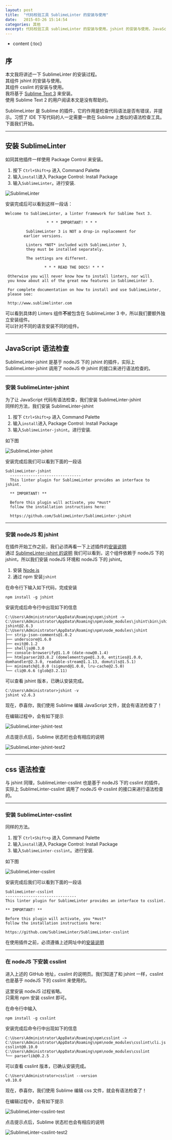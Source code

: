 ```yaml
---
layout: post
title:  "代码校验工具 SublimeLinter 的安装与使用"
date:   2015-03-26 15:14:54
categories: 其他
excerpt: 代码校验工具 sublimeLinter 的安装与使用，jshint 的安装与使用，JavaScript 语法检查校验，JavaScript 语法提示
---
```


* content
{:toc}


## 序   

本文我将讲述一下 SublimeLinter 的安装过程。   
其组件 jshint 的安装与使用。   
其组件 csslint 的安装与使用。   
我将基于 [Sublime Text 3](http://sublimetext.com/3) 来安装。   
使用 Sublime Text 2 的用户阅读本文是没有帮助的。   

SublimeLinter 是 Sublime 的插件，它的作用是检查代码语法是否有错误，并提示。习惯了 IDE 下写代码的人一定需要一款在 Sublime 上类似的语法检查工具。下面我们开始。   

---

## 安装 SublimeLinter   

如同其他插件一样使用 Package Control 来安装。   

1. 按下 `Ctrl+Shift+p` 进入 Command Palette   
2. 输入`install`进入 Package Control: Install Package   
3. 输入`SublimeLinter`。进行安装.   

![SublimeLinter](http://7q5cdt.com1.z0.glb.clouddn.com/SublimeLinter-sublimeLinter.jpg)   

安装完成后可以看到这样一段话：   

<pre><code class="markdown">Welcome to SublimeLinter, a linter framework for Sublime Text 3.
 
                  * * * IMPORTANT! * * *

         SublimeLinter 3 is NOT a drop-in replacement for
        earlier versions.

         Linters *NOT* included with SublimeLinter 3, 
         they must be installed separately.
 
         The settings are different.
 
                 * * * READ THE DOCS! * * *
 
 Otherwise you will never know how to install linters, nor will
 you know about all of the great new features in SublimeLinter 3.
 
 For complete documentation on how to install and use SublimeLinter,
 please see:
 
 http://www.sublimelinter.com</code></pre>   

可以看到具体的 Linters 组件**不**被包含在 SublimeLinter 3 中，所以我们要额外独立安装组件。   
可以针对不同的语言安装不同的组件。   

---

## JavaScript 语法检查   

SublimeLinter-jshint 是基于 nodeJS 下的 jshint 的插件，实际上 SublimeLinter-jshint 调用了 nodeJS 中 jshint 的接口来进行语法检查的。   

---

### 安装 SublimeLinter-jshint

为了让 JavaScript 代码有语法检查，我们安装 SublimeLinter-jshint   
同样的方法，我们安装 SublimeLinter-jshint    

1. 按下 `Ctrl+Shift+p` 进入 Command Palette   
2. 输入`install`进入 Package Control: Install Package   
3. 输入`SublimeLinter-jshint`。进行安装.   

如下图   

![SublimeLinter-jshint](http://7q5cdt.com1.z0.glb.clouddn.com/SublimeLinter-jshint.jpg)   

安装完成后我们可以看到下面的一段话   

<pre><code class="markdown">SublimeLinter-jshint
  -------------------------------
  This linter plugin for SublimeLinter provides an interface to jshint.
  
  ** IMPORTANT! **
  
  Before this plugin will activate, you *must*
  follow the installation instructions here:
  
  https://github.com/SublimeLinter/SublimeLinter-jshint
</code></pre>

---

### 安装 nodeJS 和 jshint

在插件开始工作之前，我们必须再看一下上述插件的[安装说明](https://github.com/SublimeLinter/SublimeLinter-jshint)   
通过 [SublimeLinter-jshint 的说明](https://github.com/SublimeLinter/SublimeLinter-jshint) 我们可以看到，这个组件依赖于 nodeJS 下的 jshint，所以我们安装 nodeJS 环境和 nodeJS 下的 jshint。   

1. 安装 [Node.js](https://nodejs.org/)   
2. 通过 npm 安装`jshint`   

在命令行下输入如下代码，完成安装   

	npm install -g jshint

安装完成后命令行中出现如下的信息   

	C:\Users\Administrator\AppData\Roaming\npm\jshint -> C:\Users\Administrator\AppData\Roaming\npm\node_modules\jshint\bin\jshint
	jshint@2.6.3 C:\Users\Administrator\AppData\Roaming\npm\node_modules\jshint
	├── strip-json-comments@1.0.2
	├── underscore@1.6.0
	├── exit@0.1.2
	├── shelljs@0.3.0
	├── console-browserify@1.1.0 (date-now@0.1.4)
	├── htmlparser2@3.8.2 (domelementtype@1.3.0, entities@1.0.0, domhandler@2.3.0, readable-stream@1.1.13, domutils@1.5.1)
	├── minimatch@1.0.0 (sigmund@1.0.0, lru-cache@2.5.0)
	└── cli@0.6.6 (glob@3.2.11)

可以查看 jshint 版本，已确认安装完成。  

	C:\Users\Administrator>jshint -v
	jshint v2.6.3

现在，恭喜你，我们使用 Sublime 编辑 JavaScript 文件，就会有语法检查了！   

在编辑过程中，会有如下提示   

![SublimeLinter-jshint-test](http://7q5cdt.com1.z0.glb.clouddn.com/SublimeLinter-jshint-test.jpg)

点击提示点后，Sublime 状态栏也会有相应的说明   

![SublimeLinter-jshint-test2](http://7q5cdt.com1.z0.glb.clouddn.com/SublimeLinter-jshint-test2.jpg)

---

## css 语法检查 

与 jshint 同理，SublimeLinter-csslint 也是基于 nodeJS 下的 csslint 的插件，实际上 SublimeLinter-csslint 调用了 nodeJS 中 csslint 的接口来进行语法检查的。   

---

### 安装 SublimeLinter-csslint   

同样的方法。   

1. 按下 `Ctrl+Shift+p` 进入 Command Palette   
2. 输入`install`进入 Package Control: Install Package   
3. 输入`SublimeLinter-csslint`。进行安装.   

如下图   

![SublimeLinter-csslint](http://7q5cdt.com1.z0.glb.clouddn.com/SublimeLinter-csslint.jpg)   

安装完成后我们可以看到下面的一段话   

	SublimeLinter-csslint
	-------------------------------
	This linter plugin for SublimeLinter provides an interface to csslint.

	** IMPORTANT! **

	Before this plugin will activate, you *must*
	follow the installation instructions here:

	https://github.com/SublimeLinter/SublimeLinter-csslint

在使用插件之前，必须遵循上述网址中的[安装说明](https://github.com/SublimeLinter/SublimeLinter-csslint)   

---

### 在 nodeJS 下安装 csslint   

进入上述的 GitHub 地址，csslint 的说明页。我们知道了和 jshint 一样，csslint 也是基于 nodeJS 下的 csslint 来使用的。   

这里安装 nodeJS 过程省略。   
只需用 npm 安装 csslint 即可。   

在命令行中输入     

	npm install -g csslint   

安装完成后命令行中出现如下的信息     

	C:\Users\Administrator\AppData\Roaming\npm\csslint -> C:\Users\Administrator\AppData\Roaming\npm\node_modules\csslint\cli.js
	csslint@0.10.0 C:\Users\Administrator\AppData\Roaming\npm\node_modules\csslint
	└── parserlib@0.2.5

可以查看 csslint 版本，已确认安装完成。   

	C:\Users\Administrator>csslint --version
	v0.10.0

现在，恭喜你，我们使用 Sublime 编辑 css 文件，就会有语法检查了！     

在编辑过程中，会有如下提示   

![SublimeLinter-csslint-test](http://7q5cdt.com1.z0.glb.clouddn.com/SublimeLinter-csslint-test.jpg)

点击提示点后，Sublime 状态栏也会有相应的说明   

![SublimeLinter-csslint-test2](http://7q5cdt.com1.z0.glb.clouddn.com/SublimeLinter-csslint-test2.jpg)
